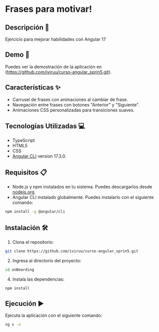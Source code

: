 # Frases para motivar!

## Descripción 📄

Ejercicio para mejorar habilidades con Angular 17

## Demo 🚀

Puedes ver la demostración de la aplicación en (https://github.com/iviruu/curso-angular_sprin5.git).

## Características ✨

- Carrusel de frases con animaciones al cambiar de frase.
- Navegación entre frases con botones "Anterior" y "Siguiente".
- Animaciones CSS personalizadas para transiciones suaves.


## Tecnologías Utilizadas 💻

- TypeScript
- HTML5
- CSS 
- [Angular CLI](https://github.com/angular/angular-cli) version 17.3.0.

## Requisitos 📋

- Node.js y npm instalados en tu sistema. Puedes descargarlos desde [nodejs.org](https://nodejs.org/).
- Angular CLI instalado globalmente. Puedes instalarlo con el siguiente comando:

```bash
npm install -g @angular/cli
```

## Instalación 🛠️

1. Clona el repositorio:
```bash
git clone https://github.com/iviruu/curso-angular_sprin5.git
```

2. Ingresa al directorio del proyecto:
```bash
cd onBoarding
```

4. Instala las dependencias:
```bash
npm install
```


## Ejecución ▶️
Ejecuta la aplicación con el siguiente comando:
```bash
ng s -o
```






